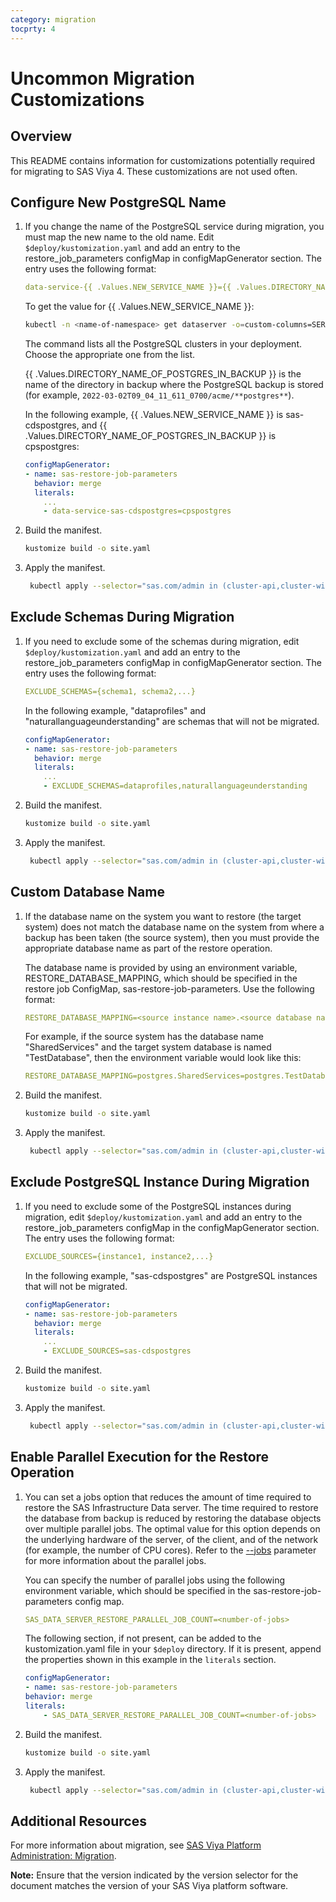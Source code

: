 ```yaml
---
category: migration
tocprty: 4
---
```


# Uncommon Migration Customizations

## Overview

This README contains information for customizations potentially required for migrating to SAS Viya 4. These customizations are not used often.

## Configure New PostgreSQL Name

1. If you change the name of the PostgreSQL service during migration, you must map the new name to the old name. Edit `$deploy/kustomization.yaml`
and add an entry to the restore_job_parameters configMap in configMapGenerator section. The entry uses the following format:

   ```yaml
   data-service-{{ .Values.NEW_SERVICE_NAME }}={{ .Values.DIRECTORY_NAME_OF_POSTGRES_IN_BACKUP }}
   ```

   To get the value for {{ .Values.NEW_SERVICE_NAME }}:

   ```bash
   kubectl -n <name-of-namespace> get dataserver -o=custom-columns=SERVICE_NAME:.spec.registrations[].serviceName --no-headers
   ```

   The command lists all the PostgreSQL clusters in your deployment. Choose the appropriate one from the list.

   {{ .Values.DIRECTORY_NAME_OF_POSTGRES_IN_BACKUP }} is the name of the directory in backup where the PostgreSQL backup is stored (for example, `2022-03-02T09_04_11_611_0700/acme/**postgres**`).

   In the following example, {{ .Values.NEW_SERVICE_NAME }} is sas-cdspostgres, and {{ .Values.DIRECTORY_NAME_OF_POSTGRES_IN_BACKUP }} is cpspostgres:

   ```yaml
   configMapGenerator:
   - name: sas-restore-job-parameters
     behavior: merge
     literals:
       ...
       - data-service-sas-cdspostgres=cpspostgres
   ```

2. Build the manifest.

   ```bash
   kustomize build -o site.yaml
   ```

3. Apply the manifest.

   ```bash
    kubectl apply --selector="sas.com/admin in (cluster-api,cluster-wide,cluster-local,namespace)" -f site.yaml --server-side --force-conflicts
   ```

## Exclude Schemas During Migration

1. If you need to exclude some of the schemas during migration, edit `$deploy/kustomization.yaml` and
add an entry to the restore_job_parameters configMap in configMapGenerator section. The entry uses the following format:

   ```yaml
   EXCLUDE_SCHEMAS={schema1, schema2,...}
   ```

   In the following example, "dataprofiles" and "naturallanguageunderstanding" are schemas that will not be migrated.

   ```yaml
   configMapGenerator:
   - name: sas-restore-job-parameters
     behavior: merge
     literals:
       ...
       - EXCLUDE_SCHEMAS=dataprofiles,naturallanguageunderstanding
   ```

2. Build the manifest.

   ```bash
   kustomize build -o site.yaml
   ```

3. Apply the manifest.

   ```bash
    kubectl apply --selector="sas.com/admin in (cluster-api,cluster-wide,cluster-local,namespace)" -f site.yaml --server-side --force-conflicts
   ```

## Custom Database Name

1. If the database name on the system you want to restore (the target system) does not match the database name on the system from where a backup has been taken
(the source system), then you must provide the appropriate database name as part of the restore operation.

   The database name is provided by using an environment variable, RESTORE_DATABASE_MAPPING, which should be specified in the restore job ConfigMap, sas-restore-job-parameters. Use the following format:

   ``` yaml
   RESTORE_DATABASE_MAPPING=<source instance name>.<source database name>=<target instance name>.<target database name>
   ```

   For example, if the source system has the database name "SharedServices" and the target system database is named "TestDatabase", then the environment variable would look like this:

   ```yaml
   RESTORE_DATABASE_MAPPING=postgres.SharedServices=postgres.TestDatabase
   ```

2. Build the manifest.

   ```bash
   kustomize build -o site.yaml
   ```

3. Apply the manifest.

   ```bash
    kubectl apply --selector="sas.com/admin in (cluster-api,cluster-wide,cluster-local,namespace)" -f site.yaml --server-side --force-conflicts
   ```

## Exclude PostgreSQL Instance During Migration

1. If you need to exclude some of the PostgreSQL instances during migration, edit `$deploy/kustomization.yaml`
and add an entry to the restore_job_parameters configMap in the configMapGenerator section. The entry uses the following format:

   ```yaml
   EXCLUDE_SOURCES={instance1, instance2,...}
   ```

   In the following example, "sas-cdspostgres" are PostgreSQL instances that will not be migrated.

   ```yaml
   configMapGenerator:
   - name: sas-restore-job-parameters
     behavior: merge
     literals:
       ...
       - EXCLUDE_SOURCES=sas-cdspostgres
   ```

2. Build the manifest.

   ```bash
   kustomize build -o site.yaml
   ```

3. Apply the manifest.

   ```bash
    kubectl apply --selector="sas.com/admin in (cluster-api,cluster-wide,cluster-local,namespace)" -f site.yaml --server-side --force-conflicts
   ```

## Enable Parallel Execution for the Restore Operation

1. You can set a jobs option that reduces the amount of time required to restore the SAS Infrastructure Data server.
The time required to restore the database from backup is reduced by restoring the database objects over multiple parallel jobs.
The optimal value for this option depends on the underlying hardware of the server, of the client, and of the network (for example, the number of CPU cores).
Refer to the [--jobs](https://www.postgresql.org/docs/12/app-pgrestore.html "pg_restore documentation") parameter for more information about the parallel jobs.

   You can specify the number of parallel jobs using the following environment variable, which should be specified in the sas-restore-job-parameters config map.

   ```yaml
   SAS_DATA_SERVER_RESTORE_PARALLEL_JOB_COUNT=<number-of-jobs>
   ```

   The following section, if not present, can be added to the kustomization.yaml file in your `$deploy` directory. If it is present, append the properties shown in this example in the `literals` section.

   ```yaml
   configMapGenerator:
   - name: sas-restore-job-parameters
   behavior: merge
   literals:
       - SAS_DATA_SERVER_RESTORE_PARALLEL_JOB_COUNT=<number-of-jobs>
   ```

2. Build the manifest.

   ```bash
   kustomize build -o site.yaml
   ```

3. Apply the manifest.

   ```bash
    kubectl apply --selector="sas.com/admin in (cluster-api,cluster-wide,cluster-local,namespace)" -f site.yaml --server-side --force-conflicts
   ```

## Additional Resources

For more information about migration, see [SAS Viya Platform Administration: Migration](https://documentation.sas.com/?cdcId=sasadmincdc&cdcVersion=default&docsetId=calmigration&docsetTarget=titlepage.htm).

**Note:** Ensure that the version indicated by the version selector for the document matches the version of your SAS Viya platform software.
